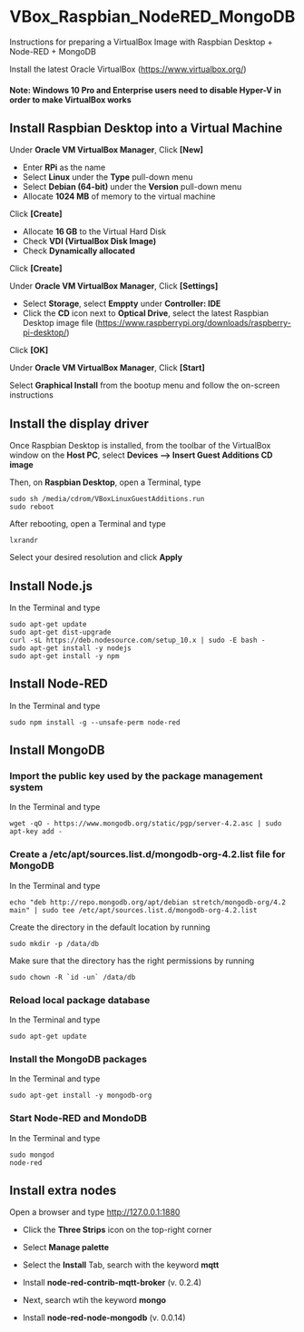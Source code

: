 # VBox_Raspbian_NodeRED_MongoDB
Instructions for preparing a VirtualBox Image with Raspbian Desktop + Node-RED + MongoDB

Install the latest Oracle VirtualBox (https://www.virtualbox.org/)

#### Note: Windows 10 Pro and Enterprise users need to disable Hyper-V in order to make VirtualBox works

## Install Raspbian Desktop into a Virtual Machine

Under **Oracle VM VirtualBox Manager**, Click **[New]**

 * Enter **RPi** as the name
 * Select **Linux** under the **Type** pull-down menu
 * Select **Debian (64-bit)** under the **Version** pull-down menu
 * Allocate **1024 MB** of memory to the virtual machine

Click **[Create]**

 * Allocate **16 GB** to the Virtual Hard Disk
 * Check **VDI (VirtualBox Disk Image)**
 * Check **Dynamically allocated**
 
Click **[Create]**

Under **Oracle VM VirtualBox Manager**, Click **[Settings]**

 * Select **Storage**, select **Emppty** under **Controller: IDE**
 * Click the **CD** icon next to **Optical Drive**, select the latest Raspbian Desktop image file (https://www.raspberrypi.org/downloads/raspberry-pi-desktop/)

Click **[OK]**

Under **Oracle VM VirtualBox Manager**, Click **[Start]**

Select **Graphical Install** from the bootup menu and follow the on-screen instructions

## Install the display driver

Once Raspbian Desktop is installed, from the toolbar of the VirtualBox window on the **Host PC**, select **Devices --> Insert Guest Additions CD image**

Then, on **Raspbian Desktop**, open a Terminal, type
```
sudo sh /media/cdrom/VBoxLinuxGuestAdditions.run
sudo reboot
```
After rebooting, open a Terminal and type
```
lxrandr
```
Select your desired resolution and click **Apply**

## Install Node.js

In the Terminal and type
```
sudo apt-get update
sudo apt-get dist-upgrade
curl -sL https://deb.nodesource.com/setup_10.x | sudo -E bash -
sudo apt-get install -y nodejs
sudo apt-get install -y npm
```

## Install Node-RED

In the Terminal and type
```
sudo npm install -g --unsafe-perm node-red
```

## Install MongoDB

### Import the public key used by the package management system

In the Terminal and type
```
wget -qO - https://www.mongodb.org/static/pgp/server-4.2.asc | sudo apt-key add -
```

### Create a /etc/apt/sources.list.d/mongodb-org-4.2.list file for MongoDB

In the Terminal and type
```
echo "deb http://repo.mongodb.org/apt/debian stretch/mongodb-org/4.2 main" | sudo tee /etc/apt/sources.list.d/mongodb-org-4.2.list
```

Create the directory in the default location by running 
```
sudo mkdir -p /data/db
```
Make sure that the directory has the right permissions by running
```
sudo chown -R `id -un` /data/db
```

### Reload local package database

In the Terminal and type
```
sudo apt-get update
```

### Install the MongoDB packages

In the Terminal and type
```
sudo apt-get install -y mongodb-org
```

### Start Node-RED and MondoDB

In the Terminal and type
```
sudo mongod
node-red
```

## Install extra nodes
Open a browser and type http://127.0.0.1:1880

* Click the **Three Strips** icon on the top-right corner
* Select **Manage palette** 
* Select the **Install** Tab, search with the keyword **mqtt** 
* Install **node-red-contrib-mqtt-broker** (v. 0.2.4)

* Next, search wtih the keyword **mongo** 
* Install **node-red-node-mongodb** (v. 0.0.14)



